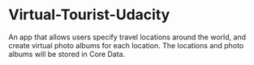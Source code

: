 # Virtual-Tourist-Udacity
An app that allows users specify travel locations around the world, and create virtual photo albums for each location. The locations and photo albums will be stored in Core Data.

